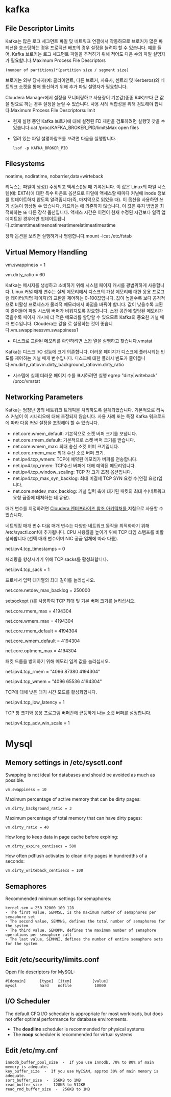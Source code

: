 # kafka



## File Descriptor Limits

Kafka는 많은 로그 세그먼트 파일 및 네트워크 연결에서 작동하므로 브로커가 많은 파티션을 호스팅하는 경우 프로덕션 배포의 경우 설정을 늘려야 할 수 있습니다. 예를 들어, Kafka 브로커는 로그 세그먼트 파일을 추적하기 위해 적어도 다음 수의 파일 설명자가 필요합니다.Maximum Process File Descriptors

```
(number of partitions)*(partition size / segment size)
```

브로커는 외부 당사자(예: 클라이언트, 다른 브로커, 사육사, 센트리 및 Kerberos)와 네트워크 소켓을 통해 통신하기 위해 추가 파일 설명자가 필요합니다.

Cloudera Manager에서 설정을 모니터링하고 사용량이 기본값(종종 64K)보다 큰 값을 필요로 하는 경우 설정을 늘릴 수 있습니다. 사용 사례 적합성을 위해 검토해야 합니다.Maximum Process File Descriptorsulimit

- 현재 실행 중인 Kafka 브로커에 대해 설정된 FD 제한을 검토하려면 실행및 찾을 수 있습니다.cat /proc/KAFKA_BROKER_PID/limitsMax open files

- 열려 있는 파일 설명자참조를 보려면 다음을 실행합니다.

  ```
  lsof -p KAFKA_BROKER_PID
  ```

## Filesystems

noatime, nodiratime, nobarrier,data=wirteback

리눅스는 파일이 생성() 수정되고 액세스()될 때 기록됩니다. 이 값은 Linux의 파일 시스템(예: EXT4)에 대한 특수 마운트 옵션으로 파일에 액세스할 때마다 커널에 inode 정보를 업데이트하지 않도록 알려줍니다(즉, 마지막으로 읽었을 때). 이 옵션을 사용하면 쓰기 성능이 향상될 수 있습니다. 카프카는 에 의존하지 않습니다. 이 값은 유지 방법을 최적화하는 또 다른 장착 옵션입니다. 액세스 시간은 이전이 현재 수정된 시간보다 일찍 업데이트된 경우에만 업데이트됩니다.ctimemtimeatimenoatimeatimerelatimeatimeatime

장착 옵션을 보려면 실행하거나 명령합니다.mount -lcat /etc/fstab

## Virtual Memory Handling

vm.swappiness = 1

vm.dirty_ratio = 60

Kafka는 메시지를 생성하고 소비하기 위해 시스템 페이지 캐시를 광범위하게 사용합니다. Linux 커널 매개 변수는 실제 메모리에서 디스크의 가상 메모리에 대한 응용 프로그램 데이터(익명 페이지)의 교환을 제어하는 0-100값입니다. 값이 높을수록 보다 공격적으로 비활성 프로세스가 물리적 메모리에서 바뀝을 바꿔야 합니다. 값이 낮을수록 교환이 줄어들어 파일 시스템 버퍼가 비워지도록 강요합니다. 스왑 공간에 할당된 메모리가 많을수록 페이지 캐시에 더 적은 메모리를 할당할 수 있으므로 Kafka의 중요한 커널 매개 변수입니다. Cloudera는 값을 로 설정하는 것이 좋습니다.vm.swappinessvm.swappiness1

- 디스크로 교환된 메모리를 확인하려면 스왑 열을 실행하고 찾습니다.vmstat

Kafka는 디스크 I/O 성능에 크게 의존합니다. 더러운 페이지가 디스크에 플러시되는 빈도를 제어하는 커널 매개 변수입니다. 디스크에 대한 플러시 빈도가 줄어듭니다.vm.dirty_ratiovm.dirty_background_ratiovm.dirty_ratio

- 시스템에 실제 더러운 페이지 수를 표시하려면 실행 egrep "dirty|writeback" /proc/vmstat

## Networking Parameters

Kafka는 엄청난 양의 네트워크 트래픽을 처리하도록 설계되었습니다. 기본적으로 리눅스 커널이 이 시나리오에 대해 조정되지 않습니다. 사용 사례 또는 특정 Kafka 워크로드에 따라 다음 커널 설정을 조정해야 할 수 있습니다.

- net.core.wmem_default: 기본적으로 소켓 버퍼 크기를 보냅니다.
- net.core.rmem_default: 기본적으로 소켓 버퍼 크기를 받습니다.
- net.core.wmem_max: 최대 송신 소켓 버퍼 크기입니다.
- net.core.rmem_max: 최대 수신 소켓 버퍼 크기.
- net.ipv4.tcp_wmem: TCP에 예약된 메모리가 버퍼를 전송합니다.
- net.ipv4.tcp_rmem: TCP수신 버퍼에 대해 예약된 메모리입니다.
- net.ipv4.tcp_window_scaling: TCP 창 크기 조정 옵션입니다.
- net.ipv4.tcp_max_syn_backlog: 최대 미결제 TCP SYN 요청 수(연결 요청)입니다.
- net.core.netdev_max_backlog: 커널 입력 측에 대기된 패킷의 최대 수(네트워크 요청 급증에 대처하는 데 유용).

매개 변수를 지정하려면 [Cloudera 엔터프라이즈 참조 아키텍처를 ](http://www.cloudera.com/documentation/other/reference-architecture/PDF/cloudera_ref_arch_metal.pdf)지침으로 사용할 수 있습니다.





네트워킹 매개 변수 다음 매개 변수는 다양한 네트워크 동작을 최적화하기 위해 /etc/sysctl.conf에 추가됩니다. CPU 사용률을 높이기 위해 TCP 타임 스탬프를 비활성화합니다 (선택 매개 변수이며 NIC 공급 업체에 따라 다름).

net.ipv4.tcp_timestamps = 0

처리량을 향상시키기 위해 TCP sacks를 활성화합니다.

net.ipv4.tcp_sack = 1

프로세서 입력 대기열의 최대 길이를 늘리십시오.

net.core.netdev_max_backlog = 250000

setsockopt ()를 사용하여 TCP 최대 및 기본 버퍼 크기를 늘리십시오.

net.core.rmem_max = 4194304

net.core.wmem_max = 4194304

net.core.rmem_default = 4194304

net.core_wmem_default = 4194304

net.core.optmem_max = 4194304

패킷 드롭을 방지하기 위해 메모리 임계 값을 늘리십시오.

net.ipv4.tcp_rmem = "4096 87380 4194304"

net.ipv4.tcp_wmem = "4096 65536 4194304"

TCP에 대해 낮은 대기 시간 모드를 활성화합니다.

net.ipv4.tcp_low_latency = 1

TCP 창 크기와 응용 프로그램 버퍼간에 균등하게 나눌 소켓 버퍼를 설정합니다.

net.ipv4.tcp_adv_win_scale = 1





# Mysql 

## Memory settings in /etc/sysctl.conf

Swapping is not ideal for databases and should be avoided as much as possible.

```
vm.swappiness = 10
```

Maximum percentage of active memory that can be dirty pages:



```
vm.dirty_background_ratio = 3
```

Maximum percentage of total memory that can have dirty pages:

```
vm.dirty_ratio = 40
```

How long to keep data in page cache before expiring:

```
vm.dirty_expire_centisecs = 500
```

How often pdflush activates to clean dirty pages in hundredths of a seconds:

```
vm.dirty_writeback_centisecs = 100
```

## Semaphores

Recommended minimum settings for semaphores:

```
kernel.sem = 250 32000 100 128
- The first value, SEMMSL, is the maximum number of semaphores per semaphore set
- The second value, SEMMNS, defines the total number of semaphores for the system
- The third value, SEMOPM, defines the maximum number of semaphore operations per semaphore call
- The last value, SEMMNI, defines the number of entire semaphore sets for the system
```

## Edit /etc/security/limits.conf

Open file descriptors for MySQL:

```
#[domain]      [type]  [item]         [value]
mysql          hard    nofile          10000
```

## I/O Scheduler

The default CFQ I/O scheduler is appropriate for most workloads, but does not offer optimal performance for database environments.

- The **deadline** scheduler is recommended for physical systems
- The **noop** scheduler is recommended for virtual systems

## Edit /etc/my.cnf

```
innodb_buffer_pool_size  -  If you use Innodb, 70% to 80% of main memory is adequate.
key_buffer_size  -  If you use MyISAM, approx 30% of main memory is adequate.
sort_buffer_size  -  256KB to 1MB
read_buffer_size  -  128KB to 512KB
read_rnd_buffer_size  -  256KB to 1MB
```